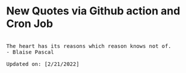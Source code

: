 # New Quotes via Github action and Cron Job

<pre>
<!-- #quote -->
The heart has its reasons which reason knows not of.
- Blaise Pascal

Updated on: [2/21/2022]
<!-- #quoteEnd -->
</pre>
